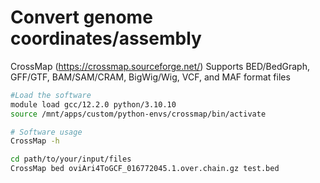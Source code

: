 # Convert genome coordinates/assembly 
CrossMap (https://crossmap.sourceforge.net/)
Supports BED/BedGraph, GFF/GTF, BAM/SAM/CRAM, BigWig/Wig, VCF, and MAF format files

```bash
#Load the software
module load gcc/12.2.0 python/3.10.10
source /mnt/apps/custom/python-envs/crossmap/bin/activate

# Software usage
CrossMap -h

cd path/to/your/input/files
CrossMap bed oviAri4ToGCF_016772045.1.over.chain.gz test.bed
